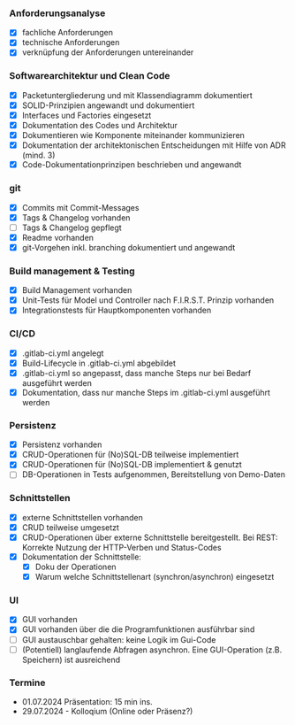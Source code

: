 ### Anforderungsanalyse
- [x] fachliche Anforderungen
- [x] technische Anforderungen
- [x] verknüpfung der Anforderungen untereinander

### Softwarearchitektur und Clean Code
- [x] Packetuntergliederung und mit Klassendiagramm dokumentiert
- [x] SOLID-Prinzipien angewandt und dokumentiert
- [x] Interfaces und Factories eingesetzt
- [x] Dokumentation des Codes und Architektur
- [x] Dokumentieren wie Komponente miteinander kommunizieren
- [x] Dokumentation der architektonischen Entscheidungen mit Hilfe von ADR (mind. 3)
- [x] Code-Dokumentationprinzipen beschrieben und angewandt

### git
- [x] Commits mit Commit-Messages
- [x] Tags & Changelog vorhanden
- [ ] Tags & Changelog gepflegt
- [x] Readme vorhanden
- [x] git-Vorgehen inkl. branching dokumentiert und angewandt

### Build management & Testing
- [x] Build Management vorhanden
- [x] Unit-Tests für Model und Controller nach F.I.R.S.T. Prinzip vorhanden
- [x] Integrationstests für Hauptkomponenten vorhanden

### CI/CD
- [x] .gitlab-ci.yml angelegt
- [x] Build-Lifecycle in .gitlab-ci.yml abgebildet
- [x] .gitlab-ci.yml so angepasst, dass manche Steps nur bei Bedarf ausgeführt werden
- [x] Dokumentation, dass nur manche Steps im .gitlab-ci.yml ausgeführt werden

### Persistenz
- [x] Persistenz vorhanden
- [x] CRUD-Operationen für (No)SQL-DB teilweise implementiert
- [x] CRUD-Operationen für (No)SQL-DB implementiert & genutzt 
- [ ] DB-Operationen in Tests aufgenommen, Bereitstellung von Demo-Daten

### Schnittstellen
- [x] externe Schnittstellen vorhanden
- [x] CRUD teilweise umgesetzt
- [x] CRUD-Operationen über externe Schnittstelle bereitgestellt. Bei REST: Korrekte Nutzung der HTTP-Verben und Status-Codes
- [x] Dokumentation der Schnittstelle: 
  - [x] Doku der Operationen
  - [x] Warum welche Schnittstellenart (synchron/asynchron) eingesetzt

### UI
- [x] GUI vorhanden
- [x] GUI vorhanden über die die Programfunktionen ausführbar sind
- [ ] GUI austauschbar gehalten: keine Logik im Gui-Code
- [ ] (Potentiell) langlaufende Abfragen asynchron. Eine GUI-Operation (z.B. Speichern) ist ausreichend

### Termine
- 01.07.2024 Präsentation: 15 min ins.
- 29.07.2024 - Kolloqium (Online oder Präsenz?)